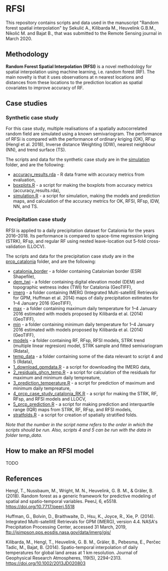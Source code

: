 # RFSI

This repository contains scripts and data used in the manuscript "Random forest spatial interpolation" by Sekulić A., Kilibarda M., Heuvelink G.B.M., Nikolić M. and Bajat B., that was submitted to the Remote Sensing journal in March 2020.

## Methodology

**Random Forest Spatial Interpolation (RFSI)** is a novel methodology for spatial interpolation using machine learning, i.e. random forest (RF). The main novelty is that it uses observations at n nearest locations and distances from these locations to the prediction location as spatial covariates to improve accuracy of RF.

## Case studies

### Synthetic case study

For this case study, multiple realisations of a spatially autocorrelated random field are simulated using a known semivariogram. The performance of RFSi is compared with the performance of ordinary kriging (OK), RFsp (Hengl et al. 2018), Inverse distance Weighting (IDW), nearest neighbour (NN), and trend surface (TS). 

The scripts and data for the synthetic case study are in the [simulation](simulation/) folder, and are the following:
- [accuracy_results.rda](simulation/accuracy_results.rda) - R data frame with accuracy metrics from evaluation,
- [boxplots.R](simulation/boxplots.R) - a script for making the boxplots from accuracy metrics (accuracy_results.rda),
- [simulation.R](simulation/simulation.R) - a script for simulation, making the models and prediction maps, and calculation of the accuracy metrics for OK, RFSI, RFsp, IDW, NN, and TS.

### Precipitation case study

RFSI is applied to a daily precipitation dataset for Catalonia for the years 2016–2018. Its performance is compared to space-time regression kriging (STRK), RFsp, and regular RF using nested leave-location out 5-fold cross-validation (LLOCV).

The scripts and data for the precipitation case study are in the [prcp_catalonia](prcp_catalonia/) folder, and are the following:
- [catalonia_border](prcp_catalonia/catalonia_border/) - a folder containing Catalonian border (ESRI Shapefile),
- [dem_twi](prcp_catalonia/dem_twi/) - a folder containing digital elevation model (DEM) and topographic wetness index (TWI) for Catalonia (GeoTIFF),
- [imerg](prcp_catalonia/imerg/) - a folder containing IMERG (Integrated Multi-satellitE Retrievals for GPM, Huffman et al. 2014) maps of daily precipitation estimates for 1–4 January 2016 (GeoTIFF),
- [max](prcp_catalonia/max/) - a folder containing maximum daily temperature for 1–4 January 2016 estimated with models proposed by Kilibarda et al. (2014) (GeoTIFF),
- [min](prcp_catalonia/min/) - a folder containing minimum daily temperature for 1–4 January 2016 estimated with models proposed by Kilibarda et al. (2014) (GeoTIFF),
- [models](prcp_catalonia/models/) - a folder containing RF, RFsp, RFSI models, STRK trend (multiple linear regresion) model, STRK sample and fitted semivariogram (Rdata),
- [temp_data](prcp_catalonia/temp_data/) - a folder containing some of the data relevant to script 4 and 5 (Rdata),
- [1_download_gpmdata.R](prcp_catalonia/1_download_gpmdata.R) - a script for downloading the IMERG data,
- [2_residuals_ghcn_temp.R](prcp_catalonia/2_residuals_ghcn_temp.R) - a script for calculation of the residuals for maximum and minimum daily tempreature,
- [3_prediction_temperature.R](prcp_catalonia/3_prediction_temperature.R) - a script for prediction of maximum and minimum daily tempreature,
- [4_prcp_case_study_catalonia_RK.R](prcp_catalonia/4_prcp_case_study_catalonia_RK.R) - a script for making the STRK, RF, RFsp, and RFSI models and LLOCV,
- [5_prcp_prediction.R](prcp_catalonia/5_prcp_prediction.R) - a script for making prediction and interquartile range (IQR) maps from STRK, RF, RFsp, and RFSI models,
- [stratfolds.R](prcp_catalonia/stratfolds.R) - a script for creation of spatially stratified folds.

*Note that the number in the script name refers to the order in which the scripts should be run. Also, scripts 4 and 5 can be run with the data in folder temp_data.*

## How to make an RFSI model

TODO

## References

Hengl, T., Nussbaum, M., Wright, M. N., Heuvelink, G. B. M., & Gräler, B. (2018). Random forest as a generic framework for predictive modeling of spatial and spatio-temporal variables. PeerJ, 6, e5518. https://doi.org/10.7717/peerj.5518

Huffman, G., Bolvin, D., Braithwaite, D., Hsu, K., Joyce, R., Xie, P. (2014). Integrated Multi-satellitE Retrievals for GPM (IMERG), version 4.4. NASA's Precipitation Processing Center, accessed 31 March, 2019, ftp://jsimpson.pps.eosdis.nasa.gov/data/imerg/gis/

Kilibarda, M., Hengl, T., Heuvelink, G. B. M., Gräler, B., Pebesma, E., Perčec Tadic, M.,  Bajat, B. (2014). Spatio-temporal interpolation of daily temperatures for global land areas at 1 km resolution. Journal of Geophysical Research Atmospheres, 119(5), 2294–2313. https://doi.org/10.1002/2013JD020803